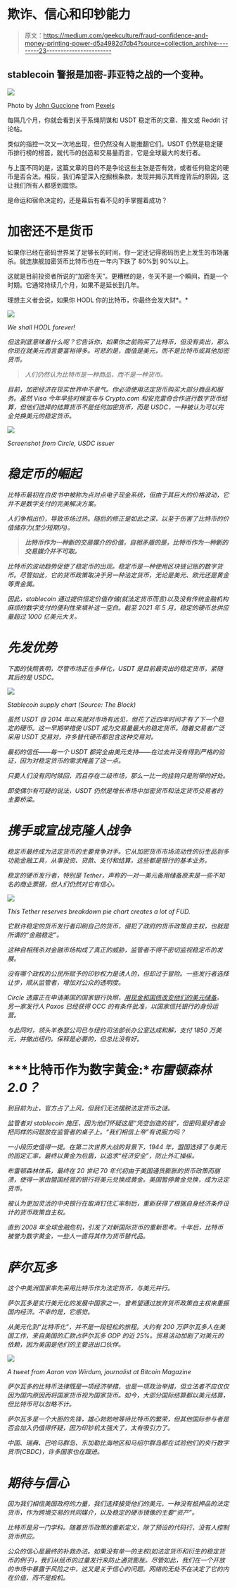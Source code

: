 # 欺诈、信心和印钞能力

> 原文：<https://medium.com/geekculture/fraud-confidence-and-money-printing-power-d5a4982d7db4?source=collection_archive---------23----------------------->

## stablecoin 警报是加密-菲亚特之战的一个变种。

![](img/56fb222f922c7e98c96453effbbf7cb6.png)

Photo by [John Guccione](https://www.pexels.com/@john-guccione-www-advergroup-com-1874301?utm_content=attributionCopyText&utm_medium=referral&utm_source=pexels) from [Pexels](https://www.pexels.com/photo/100-us-dollar-banknotes-3483098/?utm_content=attributionCopyText&utm_medium=referral&utm_source=pexels)

每隔几个月，你就会看到关于系绳阴谋和 USDT 稳定币的文章、推文或 Reddit 讨论帖。

类似的指控一次又一次地出现，但仍然没有人能推翻它们。USDT 仍然是稳定硬币排行榜的榜首，就代币的创造和交易量而言，它是全球最大的发行者。

与上面不同的是，这篇文章的目的不是争论这些主张是否有效，或者任何稳定的硬币是否合法。相反，我们希望深入挖掘根条款，发现并揭示其辉煌背后的原因，这让我们所有人都感到震惊。

是命运和宿命决定的，还是幕后有看不见的手掌握着成功？

# **加密还不是货币**

如果你已经在密码世界呆了足够长的时间，你一定还记得密码历史上发生的市场屠杀。就连旗舰加密货币比特币也在一年内下跌了 80%到 90%以上。

这就是目前投资者所说的“加密冬天”。更糟糕的是，冬天不是一个瞬间，而是一个时期。它通常持续几个月，如果不是延长到几年。

理想主义者会说，如果你 HODL 你的比特币，你最终会发大财*。*

*![](img/ba8a65e1680c052c46643c77fe72ea46.png)*

*We shall HODL forever!*

*但这到底意味着什么呢？它告诉你，如果你之前购买了比特币，但没有卖出，那么你现在就美元而言要富裕得多。可悲的是，面值是美元，而不是比特币或其他加密货币。*

> *人们仍然认为比特币是一种商品，而不是一种货币。*

*目前，加密经济在现实世界中不景气。你必须使用法定货币购买大部分商品和服务。虽然 Visa 今年早些时候宣布与 Crypto.com 和安克雷奇合作进行数字货币结算，但他们选择的结算货币不是任何加密货币，而是 USDC，一种被认为可以完全兑换美元的稳定货币。*

*![](img/db44229494261d900d3847cfc2795587.png)*

*Screenshot from Circle, USDC issuer*

# ***稳定币的崛起***

*比特币最初在白皮书中被称为点对点电子现金系统，但由于其巨大的价格波动，它并不是数字支付的完美解决方案。*

*人们争相出价，导致市场过热。随后的修正是如此之深，以至于伤害了比特币的价值储存力(至少短期内)。*

> ***比特币作为一种新的交易媒介的价值，自相矛盾的是，比特币作为一种新的交易媒介并不可取。***

*比特币的波动趋势促使了稳定币的出现。稳定币是一种使用区块链记账的数字货币。尽管如此，它的货币政策取决于另一种法定货币，无论是美元、欧元还是黄金等贵金属。*

*因此，stablecoin 通过提供恒定价值存储(就法定货币而言)以及没有传统金融机构麻烦的数字支付的便利性来填补这一空白。截至 2021 年 5 月，稳定的硬币总供应量超过 1000 亿美元大关。*

# ***先发优势***

*下面的快照表明，尽管市场正在多样化，USDT 是目前最突出的稳定货币，紧随其后的是 USDC。*

*![](img/aefd6ea1109c5eb0f590203201d2ed25.png)*

*Stablecoin supply chart (Source: The Block)*

*虽然 USDT 自 2014 年以来就对市场有远见，但花了近四年时间才有了下一个稳定的硬币。这一早期举措使 USDT 成为交易量最大的稳定货币。随着交易者广泛采用 USDT 交易对，许多替代硬币都包含这种交易对。*

*最初的信任——每一个 USDT 都完全由美元支持——在过去并没有得到严格的验证，因为对稳定货币的需求掩盖了这一点。*

*只要人们没有同时赎回，而且存在二级市场，那么一比一的挂钩只是附带的好处。*

*即使偶尔有可疑的说法，USDT 仍然是增长市场中加密货币和法定货币交易者的主要桥梁。*

# ***携手或宣战克隆人战争***

*稳定币最终成为法定货币的主要竞争对手。它从加密货币市场流动性的衍生品到多功能金融工具，从事投资、贷款、支付和结算，这些都是银行的基本业务。*

*稳定的硬币发行者，特别是 Tether，声称的一对一美元备用储备原来是一些不知名的商业票据，但人们仍然对它有信心。*

*![](img/2fa73579038458b73ec655b3000cf088.png)*

*This Tether reserves breakdown pie chart creates a lot of FUD.*

*它默许稳定的货币发行者印刷自己的货币，侵犯了政府的货币政策自主权，也就是所谓的“金融稳定”。*

*这种自相残杀对金融市场构成了真正的威胁，监管者不得不密切监视稳定币的发展。*

*没有哪个政权的公民所赋予的印钞权力是诱人的，但却过于冒险。一些发行者选择让步，顺从监管者，增加对公众的透明度。*

*Circle 透露正在申请美国的国家银行执照，[用现金和国债改变他们的美元储备](https://www.cnbc.com/2021/08/23/crypto-usdc-stablecoin-to-change-reserves-composition.html)。另一家发行人 Paxos 已经获得 OCC 的有条件批准，以国家信托银行的身份运营。*

*与此同时，领头羊泰瑟公司已与纽约司法部长办公室达成和解，支付 1850 万美元，并撤出纽约。保释是必要的，但总比没有好。*

# ***比特币作为数字黄金:**布雷顿森林 2.0？*

*到目前为止，官方占了上风，但我们无法摆脱法定货币之谜。*

*监管者对 stablecoin 施压，因为他们怀疑这是“凭空创造的钱”，但密码爱好者会把同样的问题放在监管者的桌子上。“我们相信上帝”有说服力吗？*

*一小段历史值得一提。在第二次世界大战的背景下，1944 年，盟国选择了与美元的固定汇率，最终以黄金为后盾，以追求“经济安全”，防止外汇操纵。*

*布雷顿森林体系，最终在 20 世纪 70 年代初由于美国通货膨胀的货币政策而崩溃，使得一家由盟国经营的银行将美元兑换成黄金。美国暂停黄金兑换，成为法定货币。*

*被认为更加灵活的中央银行在取消钉住汇率制后，重新获得了根据自身经济条件设计的货币政策自主权。*

*直到 2008 年全球金融危机，引发了对新国际货币的重新思考。十年后，比特币被誉为数字黄金，一些人一直将其作为货币替代品。*

# ***萨尔瓦多***

*这个中美洲国家率先采用比特币作为法定货币，与美元并行。*

*萨尔瓦多是实行美元化的发展中国家之一，曾希望通过放弃货币政策自主权来重振国内经济。不幸的是，它感觉。*

*从美元化到“比特币化”，并不是一段轻松的旅程。大约有 200 万萨尔瓦多人在美国工作，来自美国的汇款占萨尔瓦多 GDP 的近 25%。贸易活动加剧了对美元的依赖，因为美国是他们的主要进出口伙伴。*

*![](img/f3f7f4b46e6359233ac21cf6bd0cc3fa.png)*

*A tweet from Aaron van Wirdum, journalist at Bitcoin Magazine*

*萨尔瓦多的比特币法律既是一项经济举措，也是一项政治举措，但立法者不应仅仅因为国内原因而将国家货币视为国家货币。如今，大部分国际结算都以美元结算，但比特币可以忽略不计。*

*萨尔瓦多是一个大胆的先锋，雄心勃勃地等待比特币的繁荣，但其他国际参与者是否会加入仍值得怀疑，因为印钞机太强大了，太有吸引力了。*

*中国、瑞典、巴哈马群岛、东加勒比海地区和马绍尔群岛都在试验他们的央行数字货币(CBDC)，许多国家也在跟进。*

# ***期待与信心***

*因为我们相信美国政府的力量，我们选择接受他们的美元，一种没有抵押品的法定货币，作为跨境交易的共同媒介，以及稳定的硬币镜像的主要“资产”。*

*比特币是另一门学科。随着货币政策的重新定义，除了预设的代码行，没有人控制货币供应。*

*公众的信心是最终的补救办法。如果没有单一的主权(如法定货币和衍生的稳定货币的例子)，我们从纸币的过量发行来防止通货膨胀。尽管如此，我们在一个开放的市场中暴露于风险之中，这又是关于信心的问题。网络的无处不在决定了它的内在价值，而不是投机。*